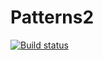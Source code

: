 # Patterns2
[![Build status](https://ci.appveyor.com/api/projects/status/o2qcj4y5ih6gm1y3?svg=true)](https://ci.appveyor.com/project/AndreiNikanorov/patterns2)

